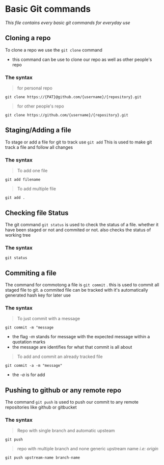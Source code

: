 # Basic Git commands
*This file contains every basic git commands for everyday use*

## Cloning a repo
To clone a repo we use the `git clone` command
- this command can be use to clone our repo as well as other people's repo
### The syntax
> for personal repo
```
git clone https://{PAT}@github.com/{username}/{repository}.git
```
> for other people's repo
```
git clone https://github.com/{username}/{repository}.git
```
## Staging/Adding a file
To stage or add a file for git to track use `git add` This is used to make git track a file and follow all changes
### The syntax
> To add one file
```
git add filename
```
> To add multiple file
```
git add .
```

## Checking file Status
The git command `git status` is used to check the status of a file. whether it have been staged or not and commited or not. also checks the status of working tree
### The syntax
```
git status
```

## Commiting a file
The command for commotong a file is `git commit` . this is used to commit all staged file to git. a commited file can be tracked with it's automatically generated hash key for later use
### The syntax
> To just commit with a message
```
git commit -m "message
```
- the flag *-m* stands for message with the expected message within a quotation marks
- the message are identifies for what that commit is all about
> To add and commit an already tracked file
```
git commit -a -m "message"
```
- the *-a* is for add

## Pushing to github or any remote repo
The command `git push` is used to push our commit to any remote repositories like github or gitbucket
### The syntax
> Repo with single branch and automatic upsteam
```
git push
```
> repo with multiple branch and none generic upstream name *i.e: origin*
```
git push upstream-name branch-name
``` 